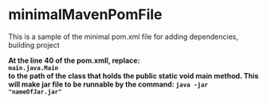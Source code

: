 # minimalMavenPomFile
This is a sample of the minimal pom.xml file for adding dependencies, building project

<b>
At the line 40 of the pom.xmll, replace:<br>
<code>main.java.Main</code><br>
 to the path of the class that holds the public static void main method. This will make jar file  to be runnable
 by the command: <code>java -jar "nameOfJar.jar"</code>

</br>
